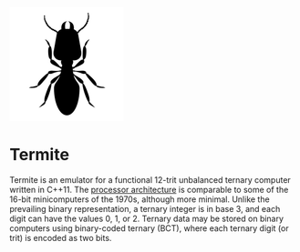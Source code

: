 ![Termite icon](./icon.png)
# Termite
Termite is an emulator for a functional 12-trit unbalanced ternary computer written in C++11. The [processor architecture](REQUIREMENTS.md#processor-architecture) is comparable to some of the 16-bit minicomputers of the 1970s, although more minimal. Unlike the prevailing binary representation, a ternary integer is in base 3, and each digit can have the values 0, 1, or 2. Ternary data may be stored on binary computers using binary-coded ternary (BCT), where each ternary digit (or trit) is encoded as two bits.